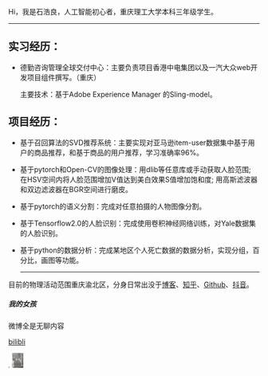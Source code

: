 Hi，我是石浩良，人工智能初心者，重庆理工大学本科三年级学生。

------

## 实习经历：

- 德勤咨询管理全球交付中心：主要负责项目香港中电集团以及一汽大众web开发项目组件撰写。（重庆）

  主要技术：基于Adobe  Experience Manager 的Sling-model。

## 项目经历：

- 基于召回算法的SVD推荐系统：主要实现对亚马逊item-user数据集中基于用户的商品推荐，和基于商品的用户推荐，学习准确率96%。

- 基于pytorch和Open-CV的图像处理：用dlib等任意库或手动获取人脸范围; 在HSV空间内将人脸范围增加V值达到美白效果S值增加饱和度; 用高斯滤波器和双边滤波器在BGR空间进行磨皮。

- 基于pytorch的语义分割：完成对任意拍摄的人物图像分割。

- 基于Tensorflow2.0的人脸识别：完成使用卷积神经网络训练，对Yale数据集的人脸识别。

- 基于python的数据分析：完成某地区个人死亡数据的数据分析，实现分组，百分比，画图等功能。

  ------

  

目前的物理活动范围重庆渝北区，分身日常出没于[博客](https://roroliang.github.io)、[知乎](https://www.zhihu.com/people/qing-feng-bu-wen-yan-yu-20-3)、[Github](https://github.com/roroliang)、[抖音](https://www.douyin.com/user/MS4wLjABAAAApmZgLWPLhWoW1ygfGgF-pfmF8TOIFWtrQ-nIFMVuQEo)。





##### 我的女孩

微博全是无聊内容

[bilibli](https://space.bilibili.com/502664433)

<img src="https://roroliang.github.io/img/wife.jpg" style="zoom:20%;" />



<img src="./zh.assets/wife2.jpg" alt="wife2" style="zoom:3%;" />





